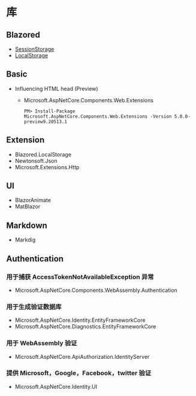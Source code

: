 # 库

## Blazored

- [SessionStorage](https://github.com/Blazored/SessionStorage)
- [LocalStorage](https://github.com/Blazored/LocalStorage)

## Basic

- Influencing HTML head (Preview)

  - Microsoft.AspNetCore.Components.Web.Extensions

    ```shell
    PM> Install-Package Microsoft.AspNetCore.Components.Web.Extensions -Version 5.0.0-preview9.20513.1
    ```

## Extension

- Blazored.LocalStorage
- Newtonsoft.Json
- Microsoft.Extensions.Http

## UI

- BlazorAnimate
- MatBlazor

## Markdown

- Markdig

## Authentication

### 用于捕获 AccessTokenNotAvailableException 异常

- Microsoft.AspNetCore.Components.WebAssembly.Authentication

### 用于生成验证数据库

- Microsoft.AspNetCore.Identity.EntityFrameworkCore
- Microsoft.AspNetCore.Diagnostics.EntityFrameworkCore

### 用于 WebAssembly 验证

- Microsoft.AspNetCore.ApiAuthorization.IdentityServer

### 提供 Microsoft，Google，Facebook，twitter 验证

- Microsoft.AspNetCore.Identity.UI
